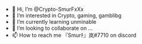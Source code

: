 - 👋 Hi, I’m @Crypto-SmurFxXx
- 👀 I’m interested in Crypto, gaming, gamblibg
- 🌱 I’m currently learning unminable
- 💞️ I’m looking to collaborate on ...
- 📫 How to reach me 『Smurﾁ』岚#7710 on discord 

<!---
Crypto-SmurFxXx/Crypto-SmurFxXx is a ✨ special ✨ repository because its `README.md` (this file) appears on your GitHub profile.
You can click the Preview link to take a look at your changes.
--->
